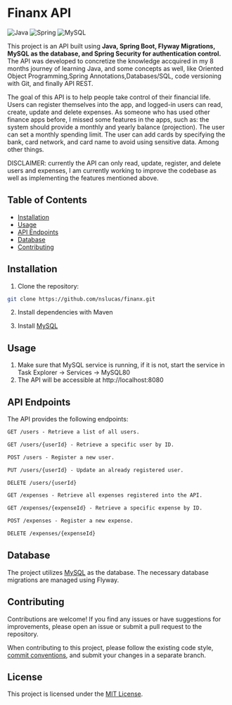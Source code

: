 # Finanx API

![Java](https://img.shields.io/badge/java-%23ED8B00.svg?style=for-the-badge&logo=openjdk&logoColor=white)
![Spring](https://img.shields.io/badge/spring-%236DB33F.svg?style=for-the-badge&logo=spring&logoColor=white)
![MySQL](https://img.shields.io/badge/mysql-%23316192.svg?style=for-the-badge&logo=mysql&logoColor=white)

This project is an API built using **Java, Spring Boot, Flyway Migrations, MySQL as the database, and Spring Security for authentication control.** 
The API was developed to concretize the knowledge accquired in my 8 months journey of learning Java, and some concepts as well,
like Oriented Object Programming,Spring Annotations,Databases/SQL, code versioning with Git, and finally API REST. 

The goal of this API is to help people take control of their financial life. Users can register themselves into the app, and logged-in users can read, create, update and delete expenses.
As someone who has used other finance apps before, I missed some features in the apps, such as: the system should provide a monthly and yearly balance (projection). 
The user can set a monthly spending limit. The user can add cards by specifying the bank, card network, and card name to avoid using sensitive data. Among other things.

DISCLAIMER: currently the API can only read, update, register, and delete users and expenses, I am currently working to improve the codebase as well as implementing the features mentioned above.  
## Table of Contents

- [Installation](#installation)
- [Usage](#usage)
- [API Endpoints](#api-endpoints)
- [Database](#database)
- [Contributing](#contributing)

## Installation

1. Clone the repository:

```bash
git clone https://github.com/nslucas/finanx.git
```

2. Install dependencies with Maven

3. Install [MySQL](https://www.mysql.com/downloads/)

## Usage

1. Make sure that MySQL service is running, if it is not, start the service in Task Explorer -> Services -> MySQL80
2. The API will be accessible at http://localhost:8080


## API Endpoints
The API provides the following endpoints:

```markdown
GET /users - Retrieve a list of all users.

GET /users/{userId} - Retrieve a specific user by ID.

POST /users - Register a new user.

PUT /users/{userId} - Update an already registered user.

DELETE /users/{userId}

GET /expenses - Retrieve all expenses registered into the API.

GET /expenses/{expenseId} - Retrieve a specific expense by ID.

POST /expenses - Register a new expense.

DELETE /expenses/{expenseId}

```


## Database
The project utilizes [MySQL](https://www.mysql.com/) as the database. The necessary database migrations are managed using Flyway.


## Contributing

Contributions are welcome! If you find any issues or have suggestions for improvements, please open an issue or submit a pull request to the repository.

When contributing to this project, please follow the existing code style, [commit conventions](https://www.conventionalcommits.org/en/v1.0.0/), and submit your changes in a separate branch.

## License

This project is licensed under the [MIT License](LICENSE).
